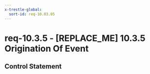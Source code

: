 ```yaml
---
x-trestle-global:
  sort-id: req-10.03.05
---
```


# req-10.3.5 - \[REPLACE_ME\] 10.3.5 Origination Of Event

## Control Statement
